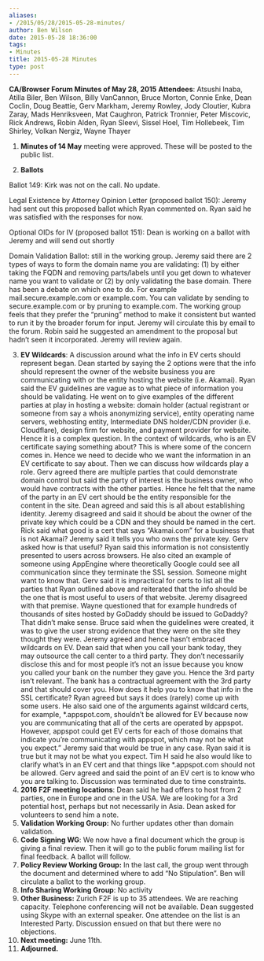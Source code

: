 ```yaml
---
aliases:
- /2015/05/28/2015-05-28-minutes/
author: Ben Wilson
date: 2015-05-28 18:36:00
tags:
- Minutes
title: 2015-05-28 Minutes
type: post
---
```


**CA/Browser Forum Minutes of May 28, 2015**
**Attendees**: Atsushi Inaba, Atilla Biler, Ben Wilson, Billy VanCannon, Bruce Morton, Connie Enke, Dean Coclin, Doug Beattie, Gerv Markham, Jeremy Rowley, Jody Cloutier, Kubra Zaray, Mads Henriksveen, Mat Caughron, Patrick Tronnier, Peter Miscovic, Rick Andrews, Robin Alden, Ryan Sleevi, Sissel Hoel, Tim Hollebeek, Tim Shirley, Volkan Nergiz, Wayne Thayer

1. **Minutes of 14 May** meeting were approved. These will be posted to the public list.

1. **Ballots**

Ballot 149: Kirk was not on the call. No update.

Legal Existence by Attorney Opinion Letter (proposed ballot 150): Jeremy had sent out this proposed ballot which Ryan commented on. Ryan said he was satisfied with the responses for now.

Optional OIDs for IV (proposed ballot 151): Dean is working on a ballot with Jeremy and will send out shortly

Domain Validation Ballot: still in the working group. Jeremy said there are 2 types of ways to form the domain name you are validating: (1) by either taking the FQDN and removing parts/labels until you get down to whatever name you want to validate or (2) by only validating the base domain. There has been a debate on which one to do. For example mail.secure.example.com or example.com. You can validate by sending to secure.example.com or by pruning to example.com. The working group feels that they prefer the “pruning” method to make it consistent but wanted to run it by the broader forum for input. Jeremy will circulate this by email to the forum. Robin said he suggested an amendment to the proposal but hadn’t seen it incorporated. Jeremy will review again.

3. **EV Wildcards**: A discussion around what the info in EV certs should represent began. Dean started by saying the 2 options were that the info should represent the owner of the website business you are communicating with or the entity hosting the website (i.e. Akamai). Ryan said the EV guidelines are vague as to what piece of information you should be validating. He went on to give examples of the different parties at play in hosting a website: domain holder (actual registrant or someone from say a whois anonymizing service), entity operating name servers, webhosting entity, Intermediate DNS holder/CDN provider (i.e. Cloudflare), design firm for website, and payment provider for website. Hence it is a complex question. In the context of wildcards, who is an EV certificate saying something about? This is where some of the concern comes in. Hence we need to decide who we want the information in an EV certificate to say about. Then we can discuss how wildcards play a role. Gerv agreed there are multiple parties that could demonstrate domain control but said the party of interest is the business owner, who would have contracts with the other parties. Hence he felt that the name of the party in an EV cert should be the entity responsible for the content in the site. Dean agreed and said this is all about establishing identity. Jeremy disagreed and said it should be about the owner of the private key which could be a CDN and they should be named in the cert. Rick said what good is a cert that says “Akamai.com” for a business that is not Akamai? Jeremy said it tells you who owns the private key. Gerv asked how is that useful? Ryan said this information is not consistently presented to users across browsers. He also cited an example of someone using AppEngine where theoretically Google could see all communication since they terminate the SSL session. Someone might want to know that. Gerv said it is impractical for certs to list all the parties that Ryan outlined above and reiterated that the info should be the one that is most useful to users of that website. Jeremy disagreed with that premise. Wayne questioned that for example hundreds of thousands of sites hosted by GoDaddy should be issued to GoDaddy? That didn’t make sense. Bruce said when the guidelines were created, it was to give the user strong evidence that they were on the site they thought they were. Jeremy agreed and hence hasn’t embraced wildcards on EV. Dean said that when you call your bank today, they may outsource the call center to a third party. They don’t necessarily disclose this and for most people it’s not an issue because you know you called your bank on the number they gave you. Hence the 3rd party isn’t relevant. The bank has a contractual agreement with the 3rd party and that should cover you. How does it help you to know that info in the SSL certificate? Ryan agreed but says it does (rarely) come up with some users. He also said one of the arguments against wildcard certs, for example, \*.appspot.com, shouldn’t be allowed for EV because now you are communicating that all of the certs are operated by appspot. However, appspot could get EV certs for each of those domains that indicate you’re communicating with appspot, which may not be what you expect.” Jeremy said that would be true in any case. Ryan said it is true but it may not be what you expect. Tim H said he also would like to clarify what’s in an EV cert and that things like \*.appspot.com should not be allowed. Gerv agreed and said the point of an EV cert is to know who you are talking to. Discussion was terminated due to time constraints.
1. **2016 F2F meeting locations**: Dean said he had offers to host from 2 parties, one in Europe and one in the USA. We are looking for a 3rd potential host, perhaps but not necessarily in Asia. Dean asked for volunteers to send him a note.
1. **Validation Working Group:** No further updates other than domain validation.
1. **Code Signing WG**: We now have a final document which the group is giving a final review. Then it will go to the public forum mailing list for final feedback. A ballot will follow.
1. **Policy Review Working Group:** In the last call, the group went through the document and determined where to add “No Stipulation”. Ben will circulate a ballot to the working group.
1. **Info Sharing Working Group**: No activity
1. **Other Business:** Zurich F2F is up to 35 attendees. We are reaching capacity. Telephone conferencing will not be available. Dean suggested using Skype with an external speaker. One attendee on the list is an Interested Party. Discussion ensued on that but there were no objections.
1. **Next meeting:** June 11th.
1. **Adjourned.**
